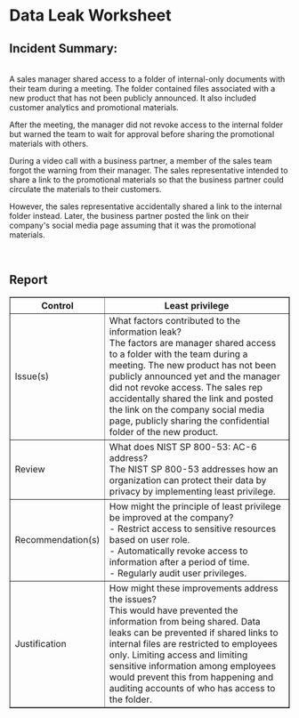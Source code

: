<h1>Data Leak Worksheet</h1>


<h2>Incident Summary: </h2>
<br>A sales manager shared access to a folder of internal-only documents with their team during a meeting. The folder contained files associated with a new product that has not been publicly announced. It also included customer analytics and promotional materials. 

After the meeting, the manager did not revoke access to the internal folder but warned the team to wait for approval before sharing the promotional materials with others.

During a video call with a business partner, a member of the sales team forgot the warning from their manager. The sales representative intended to share a link to the promotional materials so that the business partner could circulate the materials to their customers. 

However, the sales representative accidentally shared a link to the internal folder instead. Later, the business partner posted the link on their company's social media page assuming that it was the promotional materials.


<br />


<h2>Report</h2>
<table border="1">
  <tr>
    <th>Control</th>
    <th>Least privilege</th>
  </tr>
  <tr>
    <td>Issue(s)</td>
    <td>What factors contributed to the information leak?<br>
      The factors are manager shared access to a folder with the team during a meeting. The new product has not been publicly announced yet and the manager did not revoke access. The sales rep accidentally shared the link and posted the link on the company social media page, publicly sharing the confidential folder of the new product.</td>
  </tr>
  <tr>
    <td>Review</td>
    <td>What does NIST SP 800-53: AC-6 address?<br>
      The NIST SP 800-53 addresses how an organization can protect their data by privacy by implementing least privilege.</td>
  </tr>
  <tr>
    <td>Recommendation(s)</td>
    <td>How might the principle of least privilege be improved at the company?<br>
      - Restrict access to sensitive resources based on user role.<br>
      - Automatically revoke access to information after a period of time.<br>
      - Regularly audit user privileges.</td>
  </tr>
  <tr>
    <td>Justification</td>
    <td>How might these improvements address the issues?<br>
      This would have prevented the information from being shared. Data leaks can be prevented if shared links to internal files are restricted to employees only. Limiting access and limiting sensitive information among employees would prevent this from happening and auditing accounts of who has access to the folder.</td>
  </tr>
</table>




